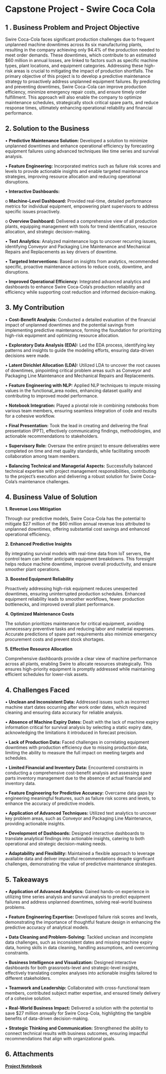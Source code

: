 # Capstone Project - Swire Coca Cola 

## 1 . Business Problem and Project Objective

Swire Coca-Cola faces significant production challenges due to frequent unplanned machine downtimes across its six manufacturing plants, resulting in the company achieving only 94.4% of the production needed to meet order demands.
These downtimes, which contribute to an estimated $60 million in annual losses, are linked to factors such as specific machine types, plant locations, and equipment categories. 
Addressing these high-risk areas is crucial to mitigating the impact of production shortfalls.
The primary objective of this project is to develop a predictive maintenance strategy to proactively address unplanned equipment failures.
By predicting and preventing downtimes, Swire Coca-Cola can improve production efficiency, minimize emergency repair costs, and ensure timely order fulfillment. 
This approach will also enable the company to optimize maintenance schedules, strategically stock critical spare parts, and reduce response times, ultimately enhancing operational reliability and financial performance.

## 2. Solution to the Business

•	**Predictive Maintenance Solution:** Developed a solution to minimize unplanned downtimes and enhance operational efficiency by forecasting equipment failures using advanced techniques like time series and survival analysis.

•	**Feature Engineering:** Incorporated metrics such as failure risk scores and levels to provide actionable insights and enable targeted maintenance strategies, improving resource allocation and reducing operational disruptions.

•	**Interactive Dashboards:**

o	**Machine-Level Dashboard:** Provided real-time, detailed performance metrics for individual equipment, empowering plant supervisors to address specific issues proactively.

o	**Overview Dashboard:** Delivered a comprehensive view of all production plants, equipping management with tools for trend identification, resource allocation, and strategic decision-making.

•	**Text Analytics:** Analyzed maintenance logs to uncover recurring issues, identifying Conveyor and Packaging Line Maintenance and Mechanical Repairs and Replacements as key drivers of downtime.

•	**Targeted Interventions:** Based on insights from analytics, recommended specific, proactive maintenance actions to reduce costs, downtime, and disruptions.

•	**Improved Operational Efficiency:** Integrated advanced analytics and dashboards to enhance Swire Coca-Cola’s production reliability and efficiency while supporting cost reduction and informed decision-making.

## 3. My Contribution

•	**Cost-Benefit Analysis:** Conducted a detailed evaluation of the financial impact of unplanned downtimes and the potential savings from implementing predictive maintenance, forming the foundation for prioritizing high-risk equipment and optimizing resource allocation.

•	**Exploratory Data Analysis (EDA):** Led the EDA process, identifying key patterns and insights to guide the modeling efforts, ensuring data-driven decisions were made.

•	**Latent Dirichlet Allocation (LDA):** Utilized LDA to uncover the root causes of downtimes, pinpointing critical problem areas such as Conveyor and Packaging Line Maintenance and Mechanical Repairs and Replacements.

•	**Feature Engineering with NLP:** Applied NLP techniques to impute missing values in the functional_area nodes, enhancing dataset quality and contributing to improved model performance.

•	**Notebook Integration:** Played a pivotal role in combining notebooks from various team members, ensuring seamless integration of code and results for a cohesive workflow.

•	**Final Presentation:** Took the lead in creating and delivering the final presentation (PPT), effectively communicating findings, methodologies, and actionable recommendations to stakeholders.

•	**Supervisory Role:** Oversaw the entire project to ensure deliverables were completed on time and met quality standards, while facilitating smooth collaboration among team members.

•	**Balancing Technical and Managerial Aspects:** Successfully balanced technical expertise with project management responsibilities, contributing to the project’s execution and delivering a robust solution for Swire Coca-Cola’s maintenance challenges.

## 4. Business Value of Solution

**1. Revenue Loss Mitigation**
   
Through our predictive models, Swire Coca-Cola has the potential to mitigate $27 million of the $60 million annual revenue loss attributed to unplanned downtimes, offering substantial cost savings and enhanced operational efficiency.

**2. Enhanced Predictive Insights**

By integrating survival models with real-time data from IoT servers, the control team can better anticipate equipment breakdowns. This foresight helps reduce machine downtime, improve overall productivity, and ensure smoother plant operations.

**3. Boosted Equipment Reliability**
   
Proactively addressing high-risk equipment reduces unexpected downtimes, ensuring uninterrupted production schedules. Enhanced equipment reliability leads to smoother workflows, fewer production bottlenecks, and improved overall plant performance.

**4. Optimized Maintenance Costs**
   
The solution prioritizes maintenance for critical equipment, avoiding unnecessary preventive tasks and reducing labor and material expenses. Accurate predictions of spare part requirements also minimize emergency procurement costs and prevent stock shortages.

**5. Effective Resource Allocation**
   
Comprehensive dashboards provide a clear view of machine performance across all plants, enabling Swire to allocate resources strategically. This ensures high-priority equipment is promptly addressed while maintaining efficient schedules for lower-risk assets.

## 4. Challenges Faced 

•	**Unclean and Inconsistent Data:** Addressed issues such as incorrect machine start dates occurring after work order dates, which required cleaning and ensuring data accuracy for reliable analysis.

•	**Absence of Machine Expiry Dates:** Dealt with the lack of machine expiry information critical for survival analysis by selecting a static expiry date, acknowledging the limitations it introduced in forecast precision.

• **Lack of Production Data:** Faced challenges in correlating equipment downtimes with production efficiency due to missing production data, limiting the ability to measure the full impact on meeting targets and schedules.

•	**Limited Financial and Inventory Data:** Encountered constraints in conducting a comprehensive cost-benefit analysis and assessing spare parts inventory management due to the absence of actual financial and inventory data.

•	**Feature Engineering for Predictive Accuracy:** Overcame data gaps by engineering meaningful features, such as failure risk scores and levels, to enhance the accuracy of predictive models.

•	**Application of Advanced Techniques:** Utilized text analytics to uncover key problem areas, such as Conveyor and Packaging Line Maintenance, providing actionable insights.

•	**Development of Dashboards:** Designed interactive dashboards to translate analytical findings into actionable insights, catering to both operational and strategic decision-making needs.

•	**Adaptability and Flexibility:** Maintained a flexible approach to leverage available data and deliver impactful recommendations despite significant challenges, demonstrating the value of predictive maintenance strategies.

## 5. Takeaways

•	**Application of Advanced Analytics:** Gained hands-on experience in utilizing time series analysis and survival analysis to predict equipment failures and address unplanned downtimes, solving real-world business problems.

•	**Feature Engineering Expertise:** Developed failure risk scores and levels, demonstrating the importance of thoughtful feature design in enhancing the predictive accuracy of analytical models.

•	**Data Cleaning and Problem-Solving:** Tackled unclean and incomplete data challenges, such as inconsistent dates and missing machine expiry data, honing skills in data cleaning, handling assumptions, and overcoming constraints.

•	**Business Intelligence and Visualization:** Designed interactive dashboards for both grassroots-level and strategic-level insights, effectively translating complex analyses into actionable insights tailored to different stakeholders.

•	**Teamwork and Leadership:** Collaborated with cross-functional team members, contributed subject matter expertise, and ensured timely delivery of a cohesive solution.

•	**Real-World Business Impact:** Delivered a solution with the potential to save $27 million annually for Swire Coca-Cola, highlighting the tangible benefits of data-driven decision-making.

•	**Strategic Thinking and Communication:** Strengthened the ability to connect technical results with business outcomes, ensuring impactful recommendations that align with organizational goals.

## 6. Attachments

**[Project Notebook](https://github.com/nishi2405/Capstone---Swire-Coca-Cola---Fall-2024/blob/main/GitHub_Nishi_Tayade.ipynb)**
